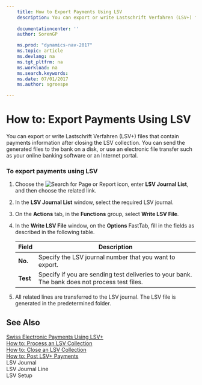 ```yaml
---
    title: How to Export Payments Using LSV 
    description: You can export or write Lastschrift Verfahren (LSV+) files that contain payments information after closing the LSV collection. You can send the generated files to the bank on a disk, or use an electronic file transfer such as your online banking software or an Internet portal.
    
    documentationcenter: ''
    author: SorenGP

    ms.prod: "dynamics-nav-2017"
    ms.topic: article
    ms.devlang: na
    ms.tgt_pltfrm: na
    ms.workload: na
    ms.search.keywords:
    ms.date: 07/01/2017
    ms.author: sgroespe

---
```

# How to: Export Payments Using LSV
You can export or write Lastschrift Verfahren (LSV+) files that contain payments information after closing the LSV collection. You can send the generated files to the bank on a disk, or use an electronic file transfer such as your online banking software or an Internet portal.  
  
### To export payments using LSV  
  
1.  Choose the ![Search for Page or Report](media/ui-search/search_small.png "Search for Page or Report icon") icon, enter **LSV Journal List**, and then choose the related link.  
  
2.  In the **LSV Journal List** window, select the required LSV journal.  
  
3.  On the **Actions** tab, in the **Functions** group, select **Write LSV File**.  
  
4.  In the **Write LSV File** window, on the **Options** FastTab, fill in the fields as described in the following table.  
  
    |Field|Description|  
    |---------------------------------|---------------------------------------|  
    |**No.**|Specify the LSV journal number that you want to export.|  
    |**Test**|Specify if you are sending test deliveries to your bank. The bank does not process test files.|  
  
5.  All related lines are transferred to the LSV journal. The LSV file is generated in the predetermined folder.  
  
## See Also  
 [Swiss Electronic Payments Using LSV+](swiss-electronic-payments-using-lsv-.md)   
 [How to: Process an LSV Collection](how-to-process-an-lsv-collection.md)   
 [How to: Close an LSV Collection](how-to-close-an-lsv-collection.md)   
 [How to: Post LSV+ Payments](how-to-post-lsv-payments.md)   
 LSV Journal   
 LSV Journal Line   
 LSV Setup